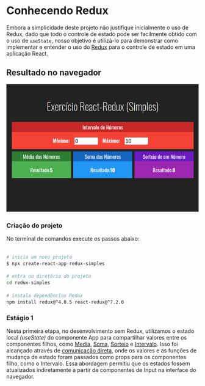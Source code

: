# Conhecendo Redux

Embora a simplicidade deste projeto não justifique inicialmente o uso de Redux, dado que todo o controle de estado pode ser facilmente obtido com o uso de `useState`, nosso objetivo é utilizá-lo para demonstrar como implementar e entender o uso do [Redux](https://react-redux.js.org/) para o controle de estado em uma aplicação React.

## Resultado no navegador

![Tela da aplicação no navegador](./images/tela_app.png)

### Criação do projeto

No terminal de comandos execute os passos abaixo:

```bash

# inicia um novo projeto
$ npx create-react-app redux-simples

# entra no diretório do projeto
cd redux-simples

# instala dependências Redux
npm install redux@^4.0.5 react-redux@^7.2.0

```

### Estágio 1

Nesta primeira etapa, no desenvolvimento sem Redux, utilizamos o estado local _(useState)_ do componente App para compartilhar valores entre os componentes filhos, como [Media](./src/components/Media.jsx), [Soma](./src/components/Soma.jsx), [Sorteio](./src/components/Sorteio.jsx) e [Intervalo](./src/components/Intervalo.jsx). Isso foi alcançado através de [comunicação direta](https://douglasabnovato.medium.com/comunica%C3%A7%C3%A3o-entre-componentes-em-reactjs-27a89c38f33a), onde os valores e as funções de mudança de estado foram passados como props para os componentes filho, como o Intervalo. Essa abordagem permitiu que os estados fossem atualizados indiretamente a partir de componentes de Input na interface do navegador.

